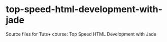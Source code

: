 top-speed-html-development-with-jade
====================================

Source files for Tuts+ course: Top Speed HTML Development with Jade

